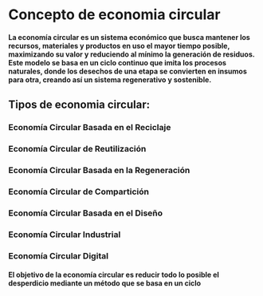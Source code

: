 # Concepto de economia circular

#### La economía circular es un sistema económico que busca mantener los recursos, materiales y productos en uso el mayor tiempo posible, maximizando su valor y reduciendo al mínimo la generación de residuos. Este modelo se basa en un ciclo continuo que imita los procesos naturales, donde los desechos de una etapa se convierten en insumos para otra, creando así un sistema regenerativo y sostenible.

## Tipos de economia circular:

### Economía Circular Basada en el Reciclaje

### Economía Circular de Reutilización

### Economía Circular Basada en la Regeneración

### Economía Circular de Compartición

### Economía Circular Basada en el Diseño

### Economía Circular Industrial

### Economía Circular Digital

#### El objetivo de la economía circular es reducir todo lo posible el desperdicio mediante un método que se basa en un ciclo
